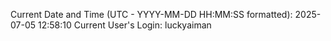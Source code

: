 Current Date and Time (UTC - YYYY-MM-DD HH:MM:SS formatted): 2025-07-05 12:58:10
Current User's Login: luckyaiman
